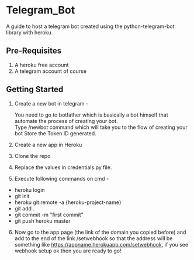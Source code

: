 # Telegram_Bot
A guide to host a telegram bot created using the python-telegram-bot library with heroku.

## Pre-Requisites
1. A heroku free account
2. A telegram account of course

## Getting Started
1. Create a new bot in telegram - 

   You need to go to botfather which is basically a bot himself that automate the process of creating your bot.  
   Type /newbot command which will take you to the flow of creating your bot
   Store the Token ID generated.
2. Create a new app in Heroku
3. Clone the repo
4. Replace the values in credentials.py file.
5. Execute following commands on cmd -
* heroku login
* git init
* heroku git:remote -a {heroku-project-name}
* git add .
* git commit -m "first commit"
* git push heroku master
6. Now go to the app page (the link of the domain you copied before) and add to the end of the link /setwebhook so that the address will be something like https://appname.herokuapp.com/setwebhook, if you see webhook setup ok then you are ready to go!
